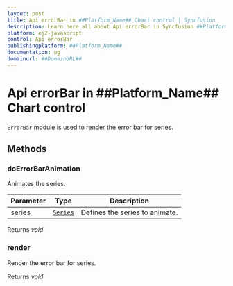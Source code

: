```yaml
---
layout: post
title: Api errorBar in ##Platform_Name## Chart control | Syncfusion
description: Learn here all about Api errorBar in Syncfusion ##Platform_Name## Chart control of Syncfusion Essential JS 2 and more.
platform: ej2-javascript
control: Api errorBar 
publishingplatform: ##Platform_Name##
documentation: ug
domainurl: ##DomainURL##
---
```


# Api errorBar in ##Platform_Name## Chart control

`ErrorBar` module is used to render the error bar for series.

## Methods

### doErrorBarAnimation

Animates the series.

| Parameter | Type | Description |
|------|------|-------------|
| series |  [`Series`](./api-series.html) | Defines the series to animate. |

Returns *void*

### render

Render the error bar for series.

Returns *void*
